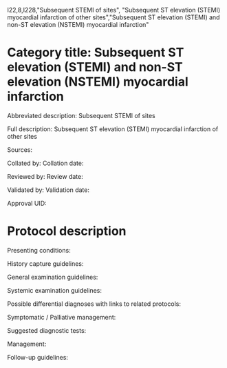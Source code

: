 I22,8,I228,"Subsequent STEMI of sites", "Subsequent ST elevation (STEMI) myocardial infarction of other sites","Subsequent ST elevation (STEMI) and non-ST elevation (NSTEMI) myocardial infarction"
# Category title: Subsequent ST elevation (STEMI) and non-ST elevation (NSTEMI) myocardial infarction

Abbreviated description: Subsequent STEMI of sites

Full description: Subsequent ST elevation (STEMI) myocardial infarction of other sites

Sources:

Collated by:
Collation date:

Reviewed by:
Review date:

Validated by:
Validation date:

Approval UID:

# Protocol description

Presenting conditions:

History capture guidelines:

General examination guidelines:

Systemic examination guidelines:

Possible differential diagnoses with links to related protocols:

Symptomatic / Palliative management:

Suggested diagnostic tests:

Management:

Follow-up guidelines:
